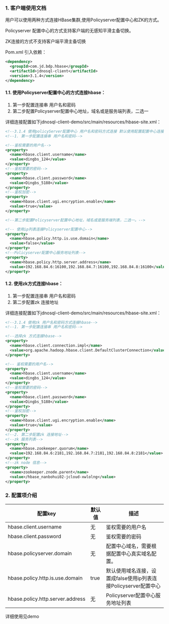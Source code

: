 ### 1.	客户端使用文档
用户可以使用两种方式连接HBase集群,使用Policyserver配置中心和ZK的方式。

Policyserver 配置中心的方式支持客户端的无感知平滑主备切换。

ZK连接的方式不支持客户端平滑主备切换

Pom.xml 引入依赖：
```xml
<dependency>
  <groupId>com.jd.bdp.hbase</groupId>
  <artifactId>jdnosql-client</artifactId>
  <version>3.1.4</version>
</dependency>
```

#### 1.1.	使用Policyserver配置中心的方式连接hbase：
1. 第一步配置连接串 用户名和密码
2. 第二步配置Policyserver配置中心地址，域名或是服务端列表，二选一

详细连接配置如下jdnosql-client-demo/src/main/resources/hbase-site.xml：
```xml
<!--3.1.4 使用policyServer配置中心 用户名和密码方式连接 默认使用配置配置中心连接-->
<!--1. 第一步配置连接串 用户名和密码-->

<!--鉴权需要的用户名-->
<property>
  <name>hbase.client.username</name>
  <value>dingbs_124</value>
</property>
<!--鉴权需要的密码-->
<property>
  <name>hbase.client.password</name>
  <value>Dingbs_5188</value>
</property>
<!--鉴权加密-->
<property>
  <name>hbase.client.ugi.encryption.enable</name>
  <value>true</value>
</property>

<!--第二步配置Policyserver配置中心地址，域名或是服务端列表，二选一。-->

<!-- 使用ip列表连接Policyserver配置中心-->
<property>
  <name>hbase.policy.http.is.use.domain</name>
  <value>false</value>
</property>
<!--Policyserver配置中心服务地址列表-->
<property>
  <name>hbase.policy.http.server.address</name>
  <value>192.168.84.6:16100,192.168.84.7:16100,192.168.84.8:16100</value>
</property>
```



#### 1.2.	使用zk方式连接hbase：

1. 第一步配置连接串 用户名和密码
2. 第二步配置zk 连接地址

详细连接配置如下jdnosql-client-demo/src/main/resources/hbase-site.xml：
```xml
<!--3.1.4 使用zk 用户名和密码方式连接hbase-->
<!--1. 第一步配置连接串 用户名和密码-->

<!--选择zk 方式连接hbase-->
<property>
  <name>hbase.client.connection.impl</name>
  <value>org.apache.hadoop.hbase.client.DefaultClusterConnection</value>
</property>

<!-- 鉴权需要的用户名-->
<property>
  <name>hbase.client.username</name>
  <value>dingbs_124</value>
</property>
<!--鉴权需要的密码-->
<property>
  <name>hbase.client.password</name>
  <value>Dingbs_5188</value>
</property>
<!--鉴权加密-->
<property>
  <name>hbase.client.ugi.encryption.enable</name>
  <value>true</value>
</property>
<!--2. 第二步配置zk 连接地址-->
<!--zk 服务列表-->
<property>
  <name>hbase.zookeeper.quorum</name>
  <value>192.168.84.6:2181,192.168.84.7:2181,192.168.84.8:2181</value>
</property>
<!--zk node 信息-->
<property>
  <name>zookeeper.znode.parent</name>
  <value>/hbase_nanbohui02-jcloud-xwlolng</value>
</property>
```


### 2.	配置项介绍

配置key | 默认值 | 描述
---|---|---
hbase.client.username	| 无 | 鉴权需要的用户名
hbase.client.password | 无 | 鉴权需要的密码
hbase.policyserver.domain| 无 | 配置中心域名，需要根据配置中心真实域名配置。
hbase.policy.http.is.use.domain| true | 默认使用域名连接，设置成false使用ip列表连接Policyserver配置中心
hbase.policy.http.server.address| 无 | Policyserver配置中心服务地址列表

		
		
		
	

详细使用见demo
